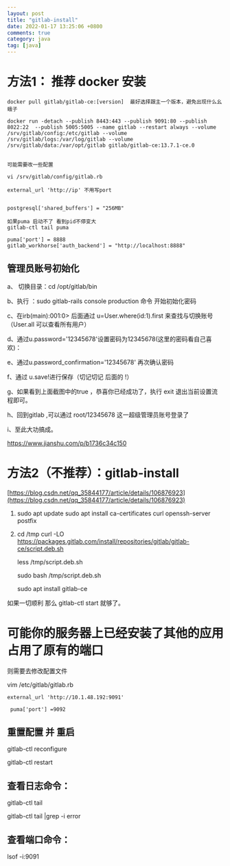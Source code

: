 ```yaml
---
layout: post
title: "gitlab-install"
date: 2022-01-17 13:25:06 +0800
comments: true
category: java
tag: [java]
---
```





# 方法1： 推荐 docker 安装

```
docker pull gitlab/gitlab-ce:[version]  最好选择跟主一个版本，避免出现什么幺蛾子

docker run -detach --publish 8443:443 --publish 9091:80 --publish 8022:22  --publish 5005:5005 --name gitlab --restart always --volume /srv/gitlab/config:/etc/gitlab --volume /srv/gitlab/logs:/var/log/gitlab --volume /srv/gitlab/data:/var/opt/gitlab gitlab/gitlab-ce:13.7.1-ce.0


可能需要改一些配置

vi /srv/gitlab/config/gitlab.rb

external_url 'http://ip' 不用写port


postgresql['shared_buffers'] = "256MB"

如果puma 启动不了 看到pid不停变大
gitlab-ctl tail puma

puma['port'] = 8888
gitlab_workhorse['auth_backend'] = "http://localhost:8888"

```

## 管理员账号初始化
a、 切换目录：cd /opt/gitlab/bin

b、执行 ：sudo gitlab-rails console production 命令 开始初始化密码

c、在irb(main):001:0> 后面通过 u=User.where(id:1).first 来查找与切换账号（User.all 可以查看所有用户）

d、通过u.password='12345678'设置密码为12345678(这里的密码看自己喜欢)：

e、通过u.password_confirmation='12345678' 再次确认密码

f、通过 u.save!进行保存（切记切记 后面的 !）

g、如果看到上面截图中的true ，恭喜你已经成功了，执行 exit 退出当前设置流程即可。

h、回到gitlab ,可以通过 root/12345678 这一超级管理员账号登录了

i、至此大功搞成。



https://www.jianshu.com/p/b1736c34c150

#  方法2（不推荐）：gitlab-install

[https://blog.csdn.net/qq_35844177/article/details/106876923](https://blog.csdn.net/qq_35844177/article/details/106876923)

1. sudo apt update
sudo apt install ca-certificates curl openssh-server postfix


2. cd /tmp
    curl -LO https://packages.gitlab.com/install/repositories/gitlab/gitlab-ce/script.deb.sh

    less /tmp/script.deb.sh

    sudo bash /tmp/script.deb.sh

    sudo apt install gitlab-ce

如果一切顺利 那么 gitlab-ctl start 就够了。




# 可能你的服务器上已经安装了其他的应用 占用了原有的端口
则需要去修改配置文件

vim /etc/gitlab/gitlab.rb
```
external_url 'http://10.1.48.192:9091' 

 puma['port'] =9092
```

## 重置配置 并 重启

gitlab-ctl reconfigure

gitlab-ctl restart


## 查看日志命令：

gitlab-ctl tail 

gitlab-ctl tail |grep -i error

## 查看端口命令：

lsof -i:9091




